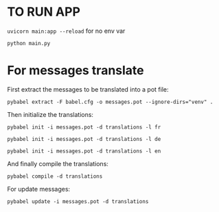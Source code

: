 # **TO RUN APP**

`uvicorn main:app --reload` for no env var

`python main.py` 

# **For messages translate**

First extract the messages to be translated into a pot file:

`pybabel extract -F babel.cfg -o messages.pot --ignore-dirs="venv" .`

Then initialize the translations:

`pybabel init -i messages.pot -d translations -l fr`

`pybabel init -i messages.pot -d translations -l de`

`pybabel init -i messages.pot -d translations -l en`

And finally compile the translations:

`pybabel compile -d translations`

For update messages:

`pybabel update -i messages.pot -d translations`